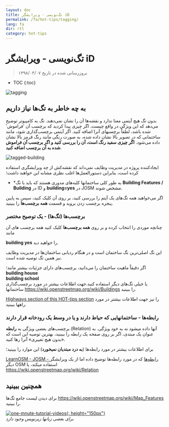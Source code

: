 ```yaml
---
layout: doc
title: تگ‌نویسی - ویرایشگر iD
permalink: /fa/hot-tips/tagging/
lang: fa
dir: rtl
category: hot-tips
---
```


تگ‌نویسی - ویرایشگر iD
============

> بروزرسانی شده در تاریخ ۱۳۹۸/۰۴/۰۷

- TOC
{:toc}

![tagging][]


به چه خاطر به تگ‌ها نیاز داریم
-------------------

بدون تگ هیچ آیتمی معنا ندارد و نقشه‌ها آن را نشان نمی‌دهند. تگ به کامپیوتر توضیح می‌دهد که این ویژگی در واقع چیست. اگر چیزی پیدا کردید که برچسب آن 'فراموش' شده باشد، لطفاً برچسبهای آنرا اضافه کنید. اگر آیتمی برچسب‌گذاری شود، مانند ساختمانی که در تصویر بالا نشان داده شده، به صورت رنگی مانند رنگ قرمز بالا نشان داده می‌شود. **اگر چیزی سفید رنگ است، آن را بررسی کنید و اگر برچسب آن فراموش شده به آن برچسب اضافه کنید**.  

![tagged-building][]  

ایجادکننده پروژه در مدیریت وظایف نمی‌داند که نقشه‌کش از چه ویرایشگری استفاده کرده است، بنابراین دستورالعمل‌ها اغلب نظری مشابه این خواهند داشت؛  

- *به طور کلی ساختمانها کلبه‌های مدوری هستند که باید با تگ **Building Features / Building** در ID و **building=yes** در JOSM مشخص شوند.  

اگر می‌خواهید همه تگ‌های یک آیتم را  بررسی کنید، بر روی آن کلیک کنید، سپس به پایین پنجره برچسب زدن بروید و قسمت **همه برچسب‌ها** را ببینید.

### برچسب‌ها (تگ‌ها) - یک توصیح مختصر ###

 چنانچه موردی را انتخاب کرده و بر  روی **همه برچسب‌ها** کلیک کنید همه برچسب های آن مانند  

**building    yes** را خواهید دید.  

این تگ اصلی‌ترین تگ ساختمان است و در هنگام ردیابی ساختمان‌ها در مدیریت وظایف نیز همین تگ توصیه شده است.  

اگر دقیقاْ ماهیت ساختمان را می‌دانید، برچسب‌های دارای جزئیات بیشتر مانند؛  
  **building   house**  
  **building   school**  
یا خیلی تگ‌های دیگر استفاده کنید.جهت اطلاعات بیشتر در مورد برچسب‌گذاری ساختمانها <https://wiki.openstreetmap.org/wiki/Buildings> را ببینید.  

[Highways section of this HOT-tips section](/en/hot-tips/highways/) را نیز جهت اطلاعات بیشتر در مورد راهها ببینید.  

### رابطه‌ها - ساختمانهایی که حیاط دارند و یا در وسط یک رودخانه قرار دارند ###

برچسب‌های بعضی ویژگی به **رابطه** (Relation) آنها داده میشود نه به خود ویژگی. به عنوان یک مبتدی، اگر بر روی صفحه یک رابطه را ببینید، بهترین توصیه این است که «بدون هیچ تغییری» آنرا رها کنید.  

برای اطلاعات بیشتر در مورد رابطه‌ها (**به درد مبتدیان نمیخورد**) این موارد را ببینید؛  

[LearnOSM - JOSM - رابطه‌ها](/fa/josm/josm-relations/) که در مورد رابطه‌ها توضیح داده اما از یک ویرایشگر دیگر OSM استفاده میکند، یا  
<https://wiki.openstreetmap.org/wiki/Relation>

همچنین ببینید  
---------

برای دیدن لیست جامع تگ‌ها <https://wiki.openstreetmap.org/wiki/Map_Features> را ببینید.  

[![one-mnute-tutorial-videos]{: height="150px"}](https://www.youtube.com/playlist?list=PLb9506_-6FMHZ3nwn9heri3xjQKrSq1hN "گروه بشردوستانه OpenStreetMap - فیلم‌های آموزشی یک دقیقه‌ای")  
*برای بعضی زبانها زیرنویس وجود دارد*  





[tagging]:/images/hot-tips/tagging.gif
[keymon]:/images/hot-tips/keymon.png
[tagged-building]:/images/hot-tips/tagged-building.png
[one-mnute-tutorial-videos]: /images/hot-tips/one-mnute-tutorial-videos.png "گروه بشردوستانه OpenStreetMap - فیلم‌های آموزشی یک دقیقه‌ای"